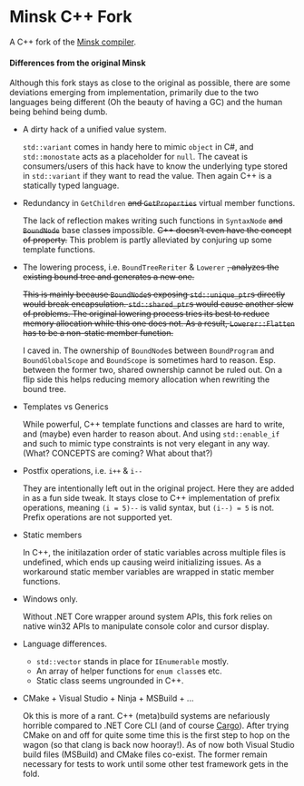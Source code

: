 # Minsk C++ Fork

A C++ fork of the [Minsk compiler](https://github.com/terrajobst/minsk). 


#### Differences from the original Minsk

Although this fork stays as close to the original as possible, there are some deviations emerging from implementation, primarily due to the two languages being different (Oh the beauty of having a GC) and the human being behind being dumb.

- A dirty hack of a unified value system.

    `std::variant` comes in handy here to mimic `object` in C#, and `std::monostate` acts as a placeholder for `null`. The caveat is consumers/users of this hack have to know the underlying type stored in `std::variant` if they want to read the value. Then again C++ is a statically typed language.

- Redundancy in `GetChildren` ~~and `GetProperties`~~ virtual member functions. 

    The lack of reflection makes writing such functions in `SyntaxNode` ~~and `BoundNode`~~ base class~~es~~ impossible. ~~C++ doesn't even have the concept of property.~~ This problem is partly alleviated by conjuring up some template functions.

- The lowering process, i.e. `BoundTreeReriter` & `Lowerer` ~~, analyzes the existing bound tree and generates a new one.~~

    ~~This is mainly because `BoundNode`s exposing `std::unique_ptr`s directly would break encapsulation. `std::shared_ptr`s would cause another slew of problems. The original lowering process tries its best to reduce memory allocation while this one does not. As a result, `Lowerer::Flatten` has to be a non-static member function.~~ 
    
    I caved in. The ownership of `BoundNode`s between `BoundProgram` and `BoundGlobalScope` and `BoundScope` is sometimes hard to reason. Esp. between the former two, shared ownership cannot be ruled out. On a flip side this helps reducing memory allocation when rewriting the bound tree.

- Templates vs Generics

    While powerful, C++ template functions and classes are hard to write, and (maybe) even harder to reason about. And using `std::enable_if` and such to mimic type constraints is not very elegant in any way. (What? CONCEPTS are coming? What about that?)

- Postfix operations, i.e. `i++` & `i--`

    They are intentionally left out in the original project. Here they are added in as a fun side tweak. It stays close to C++ implementation of prefix operations, meaning `(i = 5)--` is valid syntax, but `(i--) = 5` is not. Prefix operations are not supported yet. 

- Static members

    In C++, the initilazation order of static variables across multiple files is undefined, which ends up causing weird initializing issues. As a workaround static member variables are wrapped in static member functions. 

- Windows only.

    Without .NET Core wrapper around system APIs, this fork relies on native win32 APIs to manipulate console color and cursor display. 

- Language differences.

    - `std::vector` stands in place for `IEnumerable` mostly.
    - An array of helper functions for `enum class`es etc.
    - Static class seems ungrounded in C++.

- CMake + Visual Studio + Ninja + MSBuild + ...

    Ok this is more of a rant. C++ (meta)build systems are nefariously horrible compared to .NET Core CLI (and of course [Cargo](https://github.com/rust-lang/cargo/)). After trying CMake on and off for quite some time this is the first step to hop on the wagon (so that clang is back now hooray!). As of now both Visual Studio build files (MSBuild) and CMake files co-exist. The former remain necessary for tests to work until some other test framework gets in the fold. 